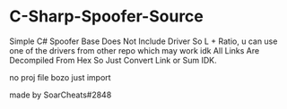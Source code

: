 # C-Sharp-Spoofer-Source

Simple C# Spoofer Base Does Not Include Driver So L + Ratio, u can use one of the drivers from other repo which may work idk
All Links Are Decompiled From Hex So Just Convert Link or Sum IDK.

no proj file bozo just import

made by SoarCheats#2848
